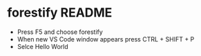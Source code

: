 # forestify README

- Press F5 and choose forestify
- When new VS Code window appears press CTRL + SHIFT + P
- Selce Hello World
